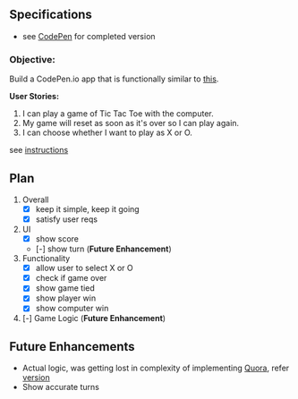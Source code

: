 ## Specifications

- see [CodePen](https://codepen.io/gracen/full/RKLrPG/) for completed version

### Objective:
Build a CodePen.io app that is functionally similar to [this](https://codepen.io/freeCodeCamp/full/KzXQgy).

**User Stories:**  

1. I can play a game of Tic Tac Toe with the computer.
2. My game will reset as soon as it's over so I can play again.
3. I can choose whether I want to play as X or O.

see [instructions](https://www.freecodecamp.com/challenges/build-a-tic-tac-toe-game)

## Plan
1. Overall
    - [X] keep it simple, keep it going
    - [X] satisfy user reqs
2. UI
    - [X] show score
    - [-] show turn (**Future Enhancement**)
3. Functionality
    - [X] allow user to select X or O
    - [X] check if game over
    - [X] show game tied
    - [X] show player win
    - [X] show computer win
4. [-] Game Logic (**Future Enhancement**)

## Future Enhancements

- Actual logic, was getting lost in complexity of implementing [Quora](https://www.quora.com/Is-there-a-way-to-never-lose-at-Tic-Tac-Toe), refer [version](https://github.com/havefuncoding/free-code-camp/blob/ed6ae29210549e6bb9ba185ed9ba645cb30ebd91/p09-tic-tac-toe/action.js)
- Show accurate turns
